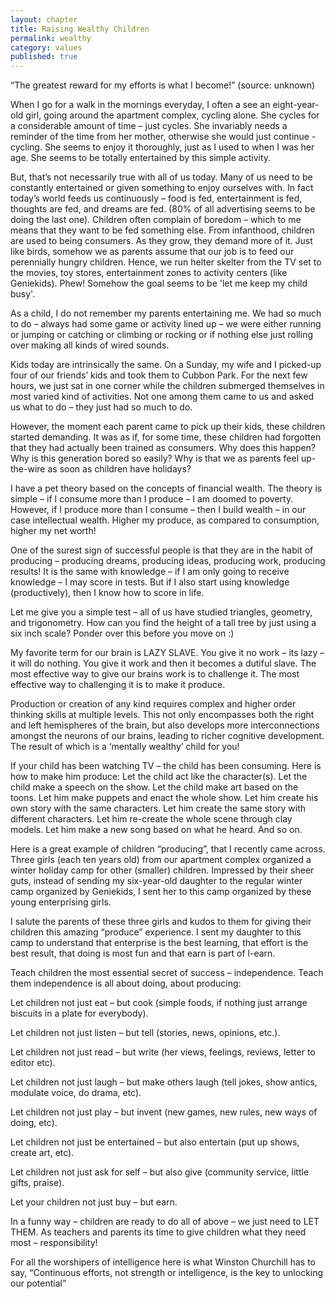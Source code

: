 ```yaml
---
layout: chapter
title: Raising Wealthy Children
permalink: wealthy
category: values
published: true
---
```


“The greatest reward for my efforts is what I become!” 
(source: unknown)

When I go for a walk in the mornings everyday, I often a see an eight-year-old girl, going around the apartment complex, cycling alone. She cycles for a considerable amount of time – just cycles. She invariably needs a reminder of the time from her mother, otherwise she would just continue - cycling. She seems to enjoy it thoroughly, just as I used to when I was her age. She seems to be totally entertained by this simple activity.

But, that’s not necessarily true with all of us today. Many of us need to be constantly entertained or given something to enjoy ourselves with. In fact today’s world feeds us continuously – food is fed, entertainment is fed, thoughts are fed, and dreams are fed. (80% of all advertising seems to be doing the last one). Children often complain of boredom – which to me means that they want to be fed something else. From infanthood, children are used to being consumers. As they grow, they demand more of it. Just like birds, somehow we as parents assume that our job is to feed our perennially hungry children. Hence, we run helter skelter from the TV set to the movies, toy stores, entertainment zones to activity centers (like Geniekids). Phew! Somehow the goal seems to be 'let me keep my child busy'.

As a child, I do not remember my parents entertaining me. We had so much to do – always had some game or activity lined up – we were either running or jumping or catching or climbing or rocking or if nothing else just rolling over making all kinds of wired sounds.

Kids today are intrinsically the same. On a Sunday, my wife and I picked-up four of our friends’ kids and took them to Cubbon Park. For the next few hours, we just sat in one corner while the children submerged themselves in most varied kind of activities. Not one among them came to us and asked us what to do – they just had so much to do.

However, the moment each parent came to pick up their kids, these children started demanding. It was as if, for some time, these children had forgotten that they had actually been trained as consumers. Why does this happen? Why is this generation bored so easily? Why is that we as parents feel up-the-wire as soon as children have holidays?

I have a pet theory based on the concepts of financial wealth. The theory is simple – if I consume more than I produce – I am doomed to poverty. However, if I produce more than I consume – then I build wealth – in our case intellectual wealth. Higher my produce, as compared to consumption, higher my net worth!

One of the surest sign of successful people is that they are in the habit of producing – producing dreams, producing ideas, producing work, producing results! It is the same with knowledge – if I am only going to receive knowledge – I may score in tests. But if I also start using knowledge (productively), then I know how to score in life.

Let me give you a simple test – all of us have studied triangles, geometry, and trigonometry. How can you find the height of a tall tree by just using a six inch scale? Ponder over this before you move on :)

My favorite term for our brain is LAZY SLAVE. You give it no work – its lazy – it will do nothing. You give it work and then it becomes a dutiful slave. The most effective way to give our brains work is to challenge it. The most effective way to challenging it is to make it produce.

Production or creation of any kind requires complex and higher order thinking skills at multiple levels. This not only encompasses both the right and left hemispheres of the brain, but also develops more interconnections amongst the neurons of our brains, leading to richer cognitive development. The result of which is a ‘mentally wealthy’ child for you!

If your child has been watching TV – the child has been consuming. Here is how to make him produce: Let the child act like the character(s). Let the child make a speech on the show. Let the child make art based on the toons. Let him make puppets and enact the whole show. Let him create his own story with the same characters. Let him create the same story with different characters. Let him re-create the whole scene through clay models. Let him make a new song based on what he heard. And so on.

Here is a great example of children “producing”, that I recently came across. Three girls (each ten years old) from our apartment complex organized a winter holiday camp for other (smaller) children. Impressed by their sheer guts, instead of sending my six-year-old daughter to the regular winter camp organized by Geniekids, I sent her to this camp organized by these young enterprising girls.

I salute the parents of these three girls and kudos to them for giving their children this amazing “produce” experience. I sent my daughter to this camp to understand that enterprise is the best learning, that effort is the best result, that doing is most fun and that earn is part of l-earn.

Teach children the most essential secret of success – independence. Teach them independence is all about doing, about producing:

Let children not just eat – but cook (simple foods, if nothing just arrange biscuits in a plate for everybody).

Let children not just listen – but tell (stories, news, opinions, etc.).

Let children not just read – but write (her views, feelings, reviews, letter to editor etc).

Let children not just laugh – but make others laugh (tell jokes, show antics, modulate voice, do drama, etc).

Let children not just play – but invent (new games, new rules, new ways of doing, etc).

Let children not just be entertained – but also entertain (put up shows, create art, etc).

Let children not just ask for self – but also give (community service, little gifts, praise).

Let your children not just buy – but earn.

In a funny way – children are ready to do all of above – we just need to LET THEM. As teachers and parents its time to give children what they need most – responsibility!

For all the worshipers of intelligence here is what Winston Churchill has to say, “Continuous efforts, not strength or intelligence, is the key to unlocking our potential”
